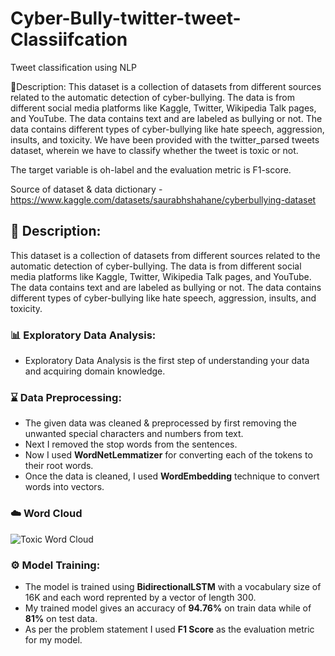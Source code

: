# Cyber-Bully-twitter-tweet-Classiifcation
Tweet classification using NLP

🧾Description: This dataset is a collection of datasets from different sources related to the automatic detection of cyber-bullying. The data is from different social media platforms like Kaggle, Twitter, Wikipedia Talk pages, and YouTube. The data contains text and are labeled as bullying or not. The data contains different types of cyber-bullying like hate speech, aggression, insults, and toxicity. We have been provided with the twitter_parsed tweets dataset, wherein we have to classify whether the tweet is toxic or not.

The target variable is oh-label and the evaluation metric is F1-score.

Source of dataset & data dictionary - https://www.kaggle.com/datasets/saurabhshahane/cyberbullying-dataset


## 🧾 Description: 
This dataset is a collection of datasets from different sources related to the automatic detection of cyber-bullying. The data is from different social media platforms like Kaggle, Twitter, Wikipedia Talk pages, and YouTube. The data contains text and are labeled as bullying or not. The data contains different types of cyber-bullying like hate speech, aggression, insults, and toxicity.

### :bar_chart: Exploratory Data Analysis:
* Exploratory Data Analysis is the first step of understanding your data and acquiring domain knowledge. 

### :hourglass: Data Preprocessing:
* The given data was cleaned & preprocessed by first removing the unwanted special characters and numbers from text.
* Next I removed the stop words from the sentences.
* Now I used **WordNetLemmatizer** for converting each of the tokens to their root words.
* Once the data is cleaned, I used **WordEmbedding** technique to convert words into vectors.

### ☁️ Word Cloud
![Toxic Word Cloud](https://user-images.githubusercontent.com/81012989/164935432-667a37e3-6035-4784-bd3b-ee5d26b1358c.png)

### ⚙ Model Training:
* The model is trained using **BidirectionalLSTM** with a vocabulary size of 16K and each word reprented by a vector of length 300.
* My trained model gives an accuracy of **94.76%** on train data while of **81%** on test data.
* As per the problem statement I used **F1 Score** as the evaluation metric for my model.
